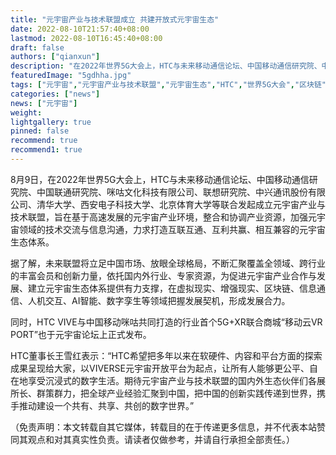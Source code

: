 ```yaml
---
title: "元宇宙产业与技术联盟成立 共建开放式元宇宙生态"
date: 2022-08-10T21:57:40+08:00
lastmod: 2022-08-10T16:45:40+08:00
draft: false
authors: ["qianxun"]
description: "在2022年世界5G大会上，HTC与未来移动通信论坛、中国移动通信研究院、中国联通研究院、咪咕文化科技有限公司、联想研究院、中兴通讯股份有限公司、清华大学、西安电子科技大学、北京体育大学等联合发起成立元宇宙产业与技术联盟，旨在基于高速发展的元宇宙产业环境，整合和协调产业资源，加强元宇宙领域的技术交流与信息沟通，力求打造互联互通、互利共赢、相互兼容的元宇宙生态体系。"
featuredImage: "5gdhha.jpg"
tags: ["元宇宙","元宇宙产业与技术联盟","元宇宙生态","HTC","世界5G大会","区块链","人机交互"]
categories: ["news"]
news: ["元宇宙"]
weight: 
lightgallery: true
pinned: false
recommend: true
recommend1: true
---
```


8月9日，在2022年世界5G大会上，HTC与未来移动通信论坛、中国移动通信研究院、中国联通研究院、咪咕文化科技有限公司、联想研究院、中兴通讯股份有限公司、清华大学、西安电子科技大学、北京体育大学等联合发起成立元宇宙产业与技术联盟，旨在基于高速发展的元宇宙产业环境，整合和协调产业资源，加强元宇宙领域的技术交流与信息沟通，力求打造互联互通、互利共赢、相互兼容的元宇宙生态体系。

据了解，未来联盟将立足中国市场、放眼全球格局，不断汇聚覆盖全领域、跨行业的丰富会员和创新力量，依托国内外行业、专家资源，为促进元宇宙产业合作与发展、建立元宇宙生态体系提供有力支撑，在虚拟现实、增强现实、区块链、信息通信、人机交互、AI智能、数字孪生等领域把握发展契机，形成发展合力。

同时，HTC VIVE与中国移动咪咕共同打造的行业首个5G+XR联合商城“移动云VR PORT”也于元宇宙论坛上正式发布。

HTC董事长王雪红表示：“HTC希望把多年以来在软硬件、内容和平台方面的探索成果呈现给大家，以VIVERSE元宇宙开放平台为起点，让所有人能够更公平、自在地享受沉浸式的数字生活。期待元宇宙产业与技术联盟的国内外生态伙伴们各展所长、群策群力，把全球产业经验汇聚到中国，把中国的创新实践传递到世界，携手推动建设一个共有、共享、共创的数字世界。”

（免责声明：本文转载自其它媒体，转载目的在于传递更多信息，并不代表本站赞同其观点和对其真实性负责。请读者仅做参考，并请自行承担全部责任。）